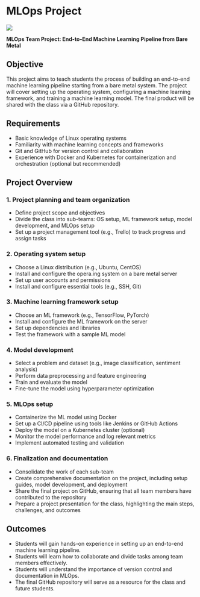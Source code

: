 # MLOps Project

![](figs/mlops.png)

**MLOps Team Project: End-to-End Machine Learning Pipeline from Bare Metal**

## Objective

This project aims to teach students the process of building an end-to-end machine learning pipeline starting from a bare metal system. The project will cover setting up the operating system, configuring a machine learning framework, and training a machine learning model. The final product will be shared with the class via a GitHub repository.

## Requirements

- Basic knowledge of Linux operating systems
- Familiarity with machine learning concepts and frameworks
- Git and GitHub for version control and collaboration
- Experience with Docker and Kubernetes for containerization and orchestration (optional but recommended)

## Project Overview

### 1. Project planning and team organization

- Define project scope and objectives
- Divide the class into sub-teams: OS setup, ML framework setup, model development, and MLOps setup
- Set up a project management tool (e.g., Trello) to track progress and assign tasks

### 2. Operating system setup

- Choose a Linux distribution (e.g., Ubuntu, CentOS)
- Install and configure the opera.ing system on a bare metal server
- Set up user accounts and permissions
- Install and configure essential tools (e.g., SSH, Git)

### 3. Machine learning framework setup

- Choose an ML framework (e.g., TensorFlow, PyTorch)
- Install and configure the ML framework on the server
- Set up dependencies and libraries
- Test the framework with a sample ML model

### 4. Model development

- Select a problem and dataset (e.g., image classification, sentiment analysis)
- Perform data preprocessing and feature engineering
- Train and evaluate the model
- Fine-tune the model using hyperparameter optimization

### 5. MLOps setup

- Containerize the ML model using Docker
- Set up a CI/CD pipeline using tools like Jenkins or GitHub Actions
- Deploy the model on a Kubernetes cluster (optional)
- Monitor the model performance and log relevant metrics
- Implement automated testing and validation

### 6. Finalization and documentation

- Consolidate the work of each sub-team
- Create comprehensive documentation on the project, including setup guides, model development, and deployment
- Share the final project on GitHub, ensuring that all team members have contributed to the repository
- Prepare a project presentation for the class, highlighting the main steps, challenges, and outcomes

## Outcomes

- Students will gain hands-on experience in setting up an end-to-end machine learning pipeline.
- Students will learn how to collaborate and divide tasks among team members effectively.
- Students will understand the importance of version control and documentation in MLOps.
- The final GitHub repository will serve as a resource for the class and future students.
